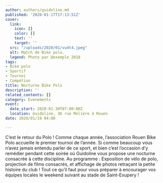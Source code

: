 ```yaml
---
author: authors/guidoline.md
published: '2020-01-17T17:13:51Z'
cover:
  link:
    icon: []
    color: []
    text: ''
    target: ''
  src: "/uploads/2020/01/vu4t4.jpeg"
  alt: Match de Bike polo.
  legend: Photo par @exemple 2018
tags:
- Bike polo
- Sportif
- Tournoi
- Compétion
title: Nocturne Bike Polo
description: ''
related_contents: []
category: Évenements
event:
  date_start: 2020-01-30T07:00:00Z
  location: Guidoline, 36 rue Molière à Rouen
date: 2020/01/19 04:00

---
```

C’est le retour du Polo ! Comme chaque année, l’association Rouen Bike Polo accueille le premier tournoi de l’année. Si comme beaucoup vous n’avez jamais entendu parler de ce sport, et bien c’est l’occasion d’y remédier pendant cette soirée où Guidoline vous propose une nocturne consacrée à cette discipline. Au programme : Exposition de vélo de polo, projection de films consacrés, et affichage de photos retraçant la petite histoire du club ! Tout ce qu’il faut pour vous préparer à encourager vos équipes locales le weekend suivant au stade de Saint-Exupery !